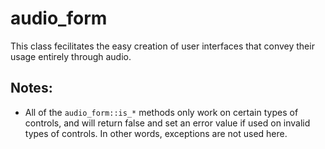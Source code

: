 # audio_form
This class fecilitates the easy creation of user interfaces that convey their usage entirely through audio.

## Notes:
* All of the `audio_form::is_*` methods only work on certain types of controls, and will return false and set an error value if used on invalid types of controls. In other words, exceptions are not used here.

